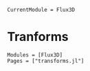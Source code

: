 ```@meta
CurrentModule = Flux3D
```
# Tranforms

```@autodocs
Modules = [Flux3D]
Pages = ["transforms.jl"]
```

